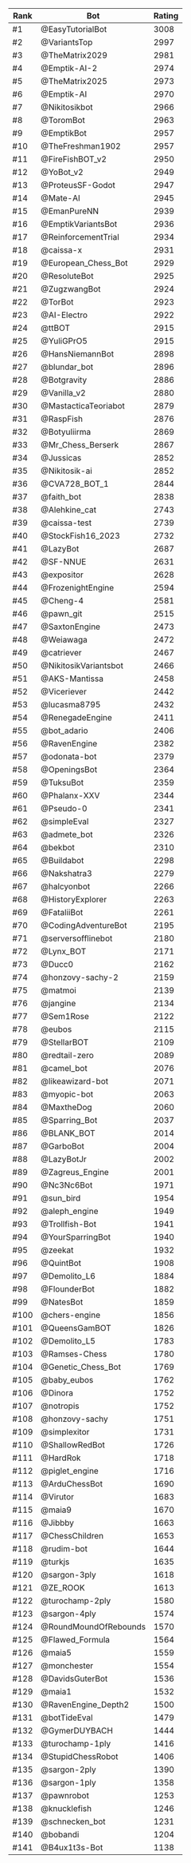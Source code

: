 Rank|Bot|Rating
---|---|---
#1|@EasyTutorialBot|3008
#2|@VariantsTop|2997
#3|@TheMatrix2029|2981
#4|@Emptik-AI-2|2974
#5|@TheMatrix2025|2973
#6|@Emptik-AI|2970
#7|@Nikitosikbot|2966
#8|@ToromBot|2963
#9|@EmptikBot|2957
#10|@TheFreshman1902|2957
#11|@FireFishBOT_v2|2950
#12|@YoBot_v2|2949
#13|@ProteusSF-Godot|2947
#14|@Mate-AI|2945
#15|@EmanPureNN|2939
#16|@EmptikVariantsBot|2936
#17|@ReinforcementTrial|2934
#18|@caissa-x|2931
#19|@European_Chess_Bot|2929
#20|@ResoluteBot|2925
#21|@ZugzwangBot|2924
#22|@TorBot|2923
#23|@AI-Electro|2922
#24|@ttBOT|2915
#25|@YuliGPrO5|2915
#26|@HansNiemannBot|2898
#27|@blundar_bot|2896
#28|@Botgravity|2886
#29|@Vanilla_v2|2880
#30|@MastacticaTeoriabot|2879
#31|@RaspFish|2876
#32|@Botyuliirma|2869
#33|@Mr_Chess_Berserk|2867
#34|@Jussicas|2852
#35|@Nikitosik-ai|2852
#36|@CVA728_BOT_1|2844
#37|@faith_bot|2838
#38|@Alehkine_cat|2743
#39|@caissa-test|2739
#40|@StockFish16_2023|2732
#41|@LazyBot|2687
#42|@SF-NNUE|2631
#43|@expositor|2628
#44|@FrozenightEngine|2594
#45|@Cheng-4|2581
#46|@pawn_git|2515
#47|@SaxtonEngine|2473
#48|@Weiawaga|2472
#49|@catriever|2467
#50|@NikitosikVariantsbot|2466
#51|@AKS-Mantissa|2458
#52|@Viceriever|2442
#53|@lucasma8795|2432
#54|@RenegadeEngine|2411
#55|@bot_adario|2406
#56|@RavenEngine|2382
#57|@odonata-bot|2379
#58|@OpeningsBot|2364
#59|@TuksuBot|2359
#60|@Phalanx-XXV|2344
#61|@Pseudo-0|2341
#62|@simpleEval|2327
#63|@admete_bot|2326
#64|@bekbot|2310
#65|@Buildabot|2298
#66|@Nakshatra3|2279
#67|@halcyonbot|2266
#68|@HistoryExplorer|2263
#69|@FataliiBot|2261
#70|@CodingAdventureBot|2195
#71|@serversofflinebot|2180
#72|@Lynx_BOT|2171
#73|@Ducc0|2162
#74|@honzovy-sachy-2|2159
#75|@matmoi|2139
#76|@jangine|2134
#77|@Sem1Rose|2122
#78|@eubos|2115
#79|@StellarBOT|2109
#80|@redtail-zero|2089
#81|@camel_bot|2076
#82|@likeawizard-bot|2071
#83|@myopic-bot|2063
#84|@MaxtheDog|2060
#85|@Sparring_Bot|2037
#86|@BLANK_BOT|2014
#87|@GarboBot|2004
#88|@LazyBotJr|2002
#89|@Zagreus_Engine|2001
#90|@Nc3Nc6Bot|1971
#91|@sun_bird|1954
#92|@aleph_engine|1949
#93|@Trollfish-Bot|1941
#94|@YourSparringBot|1940
#95|@zeekat|1932
#96|@QuintBot|1908
#97|@Demolito_L6|1884
#98|@FlounderBot|1882
#99|@NatesBot|1859
#100|@chers-engine|1856
#101|@QueensGamBOT|1826
#102|@Demolito_L5|1783
#103|@Ramses-Chess|1780
#104|@Genetic_Chess_Bot|1769
#105|@baby_eubos|1762
#106|@Dinora|1752
#107|@notropis|1752
#108|@honzovy-sachy|1751
#109|@simplexitor|1731
#110|@ShallowRedBot|1726
#111|@HardRok|1718
#112|@piglet_engine|1716
#113|@ArduChessBot|1690
#114|@Virutor|1683
#115|@maia9|1670
#116|@Jibbby|1663
#117|@ChessChildren|1653
#118|@rudim-bot|1644
#119|@turkjs|1635
#120|@sargon-3ply|1618
#121|@ZE_ROOK|1613
#122|@turochamp-2ply|1580
#123|@sargon-4ply|1574
#124|@RoundMoundOfRebounds|1570
#125|@Flawed_Formula|1564
#126|@maia5|1559
#127|@monchester|1554
#128|@DavidsGuterBot|1536
#129|@maia1|1532
#130|@RavenEngine_Depth2|1500
#131|@botTideEval|1479
#132|@GymerDUYBACH|1444
#133|@turochamp-1ply|1416
#134|@StupidChessRobot|1406
#135|@sargon-2ply|1390
#136|@sargon-1ply|1358
#137|@pawnrobot|1253
#138|@knucklefish|1246
#139|@schnecken_bot|1231
#140|@bobandi|1204
#141|@B4ux1t3s-Bot|1138
